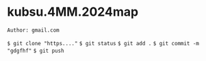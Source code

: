 # kubsu.4MM.2024map

```Author: gmail.com```


`$ git clone "https...."`
`$ git status`
`$ git add .`
`$ git commit -m "gdgfhf"`
`$ git push`




